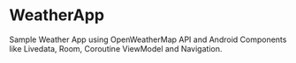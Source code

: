# WeatherApp
Sample Weather App using OpenWeatherMap API and Android Components like Livedata, Room, Coroutine ViewModel and Navigation. 
